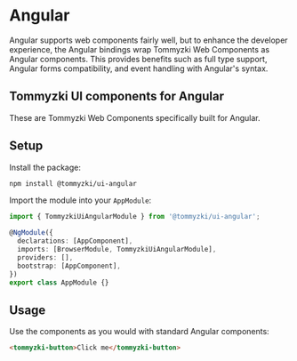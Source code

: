 # Angular

Angular supports web components fairly well, but to enhance the developer experience, the Angular bindings wrap Tommyzki Web Components as Angular components. This provides benefits such as full type support, Angular forms compatibility, and event handling with Angular's syntax.

## Tommyzki UI components for Angular

These are Tommyzki Web Components specifically built for Angular.

## Setup

Install the package:

```bash
npm install @tommyzki/ui-angular
```

Import the module into your `AppModule`:

```ts
import { TommyzkiUiAngularModule } from '@tommyzki/ui-angular';

@NgModule({
  declarations: [AppComponent],
  imports: [BrowserModule, TommyzkiUiAngularModule],
  providers: [],
  bootstrap: [AppComponent],
})
export class AppModule {}
```

## Usage

Use the components as you would with standard Angular components:

```html
<tommyzki-button>Click me</tommyzki-button>
```
